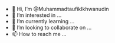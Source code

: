- 👋 Hi, I’m @MuhammadtaufikIkhwanudin
- 👀 I’m interested in ...
- 🌱 I’m currently learning ...
- 💞️ I’m looking to collaborate on ...
- 📫 How to reach me ...

<!---
MuhammadtaufikIkhwanudin/MuhammadtaufikIkhwanudin is a ✨ special ✨ repository because its `README.md` (this file) appears on your GitHub profile.
You can click the Preview link to take a look at your changes.
--->
